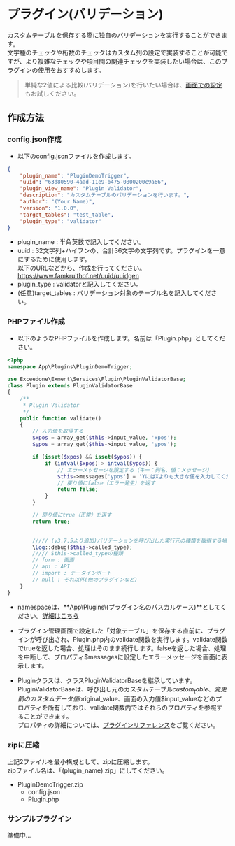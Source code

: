 # プラグイン(バリデーション)
カスタムテーブルを保存する際に独自のバリデーションを実行することができます。  
文字種のチェックや桁数のチェックはカスタム列の設定で実装することが可能ですが、より複雑なチェックや項目間の関連チェックを実装したい場合は、このプラグインの使用をおすすめします。

> 単純な2値による比較(バリデーション)を行いたい場合は、[画面での設定](/ja/table?id=_2つの列を比較)もお試しください。

## 作成方法

### config.json作成
- 以下のconfig.jsonファイルを作成します。  

~~~ json
{
    "plugin_name": "PluginDemoTrigger",
    "uuid": "63d80590-4aad-11e9-b475-0800200c9a66",
    "plugin_view_name": "Plugin Validator",
    "description": "カスタムテーブルのバリデーションを行います。",
    "author": "(Your Name)",
    "version": "1.0.0",
    "target_tables": "test_table",
    "plugin_type": "validator"
}
~~~

- plugin_name : 半角英数で記入してください。
- uuid : 32文字列+ハイフンの、合計36文字の文字列です。プラグインを一意にするために使用します。  
以下のURLなどから、作成を行ってください。  
https://www.famkruithof.net/uuid/uuidgen
- plugin_type : validatorと記入してください。  
- (任意)target_tables : バリデーション対象のテーブル名を記入してください。  


### PHPファイル作成
- 以下のようなPHPファイルを作成します。名前は「Plugin.php」としてください。

~~~ php
<?php
namespace App\Plugins\PluginDemoTrigger;

use Exceedone\Exment\Services\Plugin\PluginValidatorBase;
class Plugin extends PluginValidatorBase
{
    /**
     * Plugin Validator
     */
    public function validate()
    {
        // 入力値を取得する
        $xpos = array_get($this->input_value, 'xpos');
        $ypos = array_get($this->input_value, 'ypos');

        if (isset($xpos) && isset($ypos)) {
            if (intval($xpos) > intval($ypos)) {
                // エラーメッセージを設定する（キー：列名、値：メッセージ）
                $this->messages['ypos'] = 'YにはXよりも大きな値を入力してください。';
                // 戻り値にfalse（エラー発生）を返す
                return false;
            }
        }

        // 戻り値にtrue（正常）を返す
        return true;

        
        ///// (v3.7.5より追加)バリデーションを呼び出した実行元の種類を取得する場合。特定の呼び出し方でのみバリデーションを実施する場合などにご利用ください
        \Log::debug($this->called_type);
        ///// $this->called_typeの種類
        // form : 画面
        // api : API
        // import : データインポート
        // null : それ以外(他のプラグインなど)
    }
}
~~~

- namespaceは、**App\Plugins\\(プラグイン名のパスカルケース)**としてください。[詳細はこちら](/ja/plugin_quickstart#プラグイン名のnamespace)

- プラグイン管理画面で設定した「対象テーブル」を保存する直前に、プラグインが呼び出され、Plugin.php内のvalidate関数を実行します。validate関数でtrueを返した場合、処理はそのまま続行します。falseを返した場合、処理を中断して、プロパティ$messagesに設定したエラーメッセージを画面に表示します。  

- Pluginクラスは、クラスPluginValidatorBaseを継承しています。  
PluginValidatorBaseは、呼び出し元のカスタムテーブル$custom_table、変更前のカスタムデータ値$original_value、画面の入力値$input_valueなどのプロパティを所有しており、validate関数内ではそれらのプロパティを参照することができます。  
プロパティの詳細については、[プラグインリファレンス](/ja/plugin_reference.md)をご覧ください。  

### zipに圧縮
上記2ファイルを最小構成として、zipに圧縮します。  
zipファイル名は、「(plugin_name).zip」にしてください。  
- PluginDemoTrigger.zip
    - config.json
    - Plugin.php


### サンプルプラグイン
準備中...
